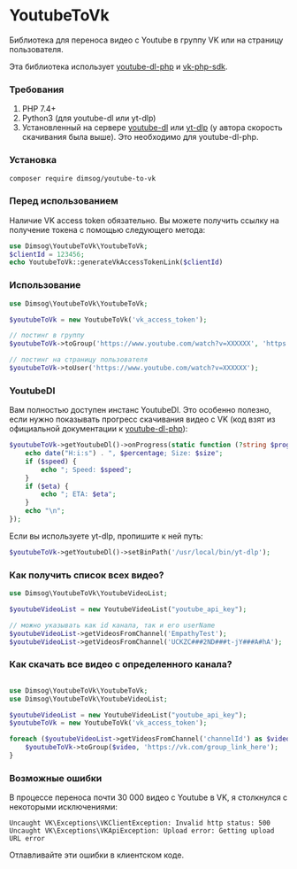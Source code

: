 # YoutubeToVk
Библиотека для переноса видео с Youtube в группу VK или на страницу пользователя.

Эта библиотека использует [youtube-dl-php](https://github.com/norkunas/youtube-dl-php) и [vk-php-sdk](https://github.com/VKCOM/vk-php-sdk).

### Требования
1. PHP 7.4+
2. Python3 (для youtube-dl или yt-dlp)
3. Установленный на сервере [youtube-dl](https://github.com/ytdl-org/youtube-dl) или [yt-dlp](https://github.com/yt-dlp/yt-dlp) (у автора скорость скачивания была выше). Это необходимо для youtube-dl-php.

### Установка
```bash
composer require dimsog/youtube-to-vk
```

### Перед использованием
Наличие VK access token обязательно. Вы можете получить ссылку на получение токена с помощью следующего метода:

```php
use Dimsog\YoutubeToVk\YoutubeToVk;
$clientId = 123456;
echo YoutubeToVk::generateVkAccessTokenLink($clientId)
```

### Использование
```php
use Dimsog\YoutubeToVk\YoutubeToVk;

$youtubeToVk = new YoutubeToVk('vk_access_token');

// постинг в группу
$youtubeToVk->toGroup('https://www.youtube.com/watch?v=XXXXXX', 'https://vk.com/group_link_here');

// постинг на страницу пользователя
$youtubeToVk->toUser('https://www.youtube.com/watch?v=XXXXXX');
```

### YoutubeDl
Вам полностью доступен инстанс YoutubeDl. Это особенно полезно, если нужно показывать прогресс скачивания видео с VK (код взят из официальной документации к [youtube-dl-php](https://github.com/norkunas/youtube-dl-php)):
```php
$youtubeToVk->getYoutubeDl()->onProgress(static function (?string $progressTarget, string $percentage, ?string $size, ?string $speed, ?string $eta, ?string $totalTime): void {
    echo date("H:i:s") . ", $percentage; Size: $size";
    if ($speed) {
        echo "; Speed: $speed";
    }
    if ($eta) {
        echo "; ETA: $eta";
    }
    echo "\n";
});
```

Если вы используете yt-dlp, пропишите к ней путь:
```php
$youtubeToVk->getYoutubeDl()->setBinPath('/usr/local/bin/yt-dlp');
```

### Как получить список всех видео?
```php
use Dimsog\YoutubeToVk\YoutubeVideoList;

$youtubeVideoList = new YoutubeVideoList("youtube_api_key");

// можно указывать как id канала, так и его userName
$youtubeVideoList->getVideosFromChannel('EmpathyTest');
$youtubeVideoList->getVideosFromChannel('UCKZC###2ND###t-jY###A#hA');

```

### Как скачать все видео с определенного канала?
```php

use Dimsog\YoutubeToVk\YoutubeToVk;
use Dimsog\YoutubeToVk\YoutubeVideoList;

$youtubeVideoList = new YoutubeVideoList("youtube_api_key");
$youtubeToVk = new YoutubeToVk('vk_access_token');

foreach ($youtubeVideoList->getVideosFromChannel('channelId') as $video) {
    $youtubeToVk->toGroup($video, 'https://vk.com/group_link_here');
}

```

### Возможные ошибки
В процессе переноса почти 30 000 видео с Youtube в VK, я столкнулся с некоторыми исключениями:
```code
Uncaught VK\Exceptions\VKClientException: Invalid http status: 500
Uncaught VK\Exceptions\VKApiException: Upload error: Getting upload URL error
```

Отлавливайте эти ошибки в клиентском коде.